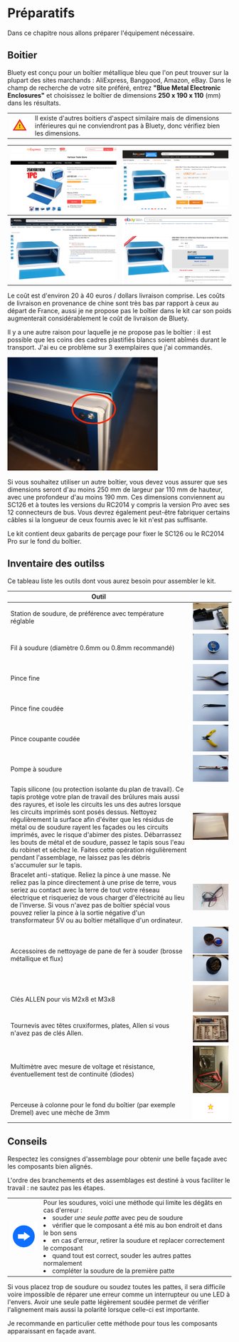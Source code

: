 # Préparatifs<A id="a15"></A>

Dans ce chapitre nous allons préparer l'équipement nécessaire.

## Boitier<A id="a16"></A>

Bluety est conçu pour un boîtier métallique bleu que l'on peut trouver sur la plupart des sites marchands :
AliExpress, Banggood, Amazon, eBay. Dans le champ de recherche de votre site préféré, entrez
**"Blue Metal Electronic Enclosures"** et choisissez le boîtier de dimensions **250 x 190 x 110** (mm)
dans les résultats. 

<TABLE><TR><TD><img src="Pictures/attention.png" width="100px" /></TD><TD>Il existe d'autres boitiers d'aspect similaire
mais de dimensions inférieures qui ne conviendront pas à Bluety, donc vérifiez bien les dimensions.</TD></TR></TABLE>

| <img src="Pictures/00-AE.png" alt="AliExpress" style="zoom:33%;" /> | <img src="Pictures/00-BG.png" alt="BangGood" style="zoom:33%;" /> |
| ------------------------------------------------------------------- | ----------------------------------------------------------------- |
| <img src="Pictures/00-AZ.png" alt="Amazon" style="zoom:33%;" />     | <img src="Pictures/00-EB.png" alt="eBay" style="zoom:33%;" />     |

Le coût est d'environ 20 à 40 euros / dollars livraison comprise. Les coûts de livraison en provenance de chine sont très bas par rapport
à ceux au départ de France, aussi je ne propose pas le boîtier dans le kit car son poids augmenterait considérablement le coût de livraison
de Bluety.

Il y a une autre raison pour laquelle je ne propose pas le boîtier : il est possible que les coins des cadres
plastifiés blancs soient abîmés durant le transport. J'ai eu ce problème sur 3 exemplaires que j'ai commandés.

<img src="Pictures/00-damagedcorner.jpg" style="zoom:33%;" />

Si vous souhaitez utiliser un autre boîtier, vous devez vous assurer que ses dimensions seront d'au moins 250 mm de largeur
par 110 mm de hauteur, avec une profondeur d'au moins 190 mm. Ces dimensions  conviennent au SC126 et à toutes les versions
du RC2014 y compris la version Pro avec ses 12 connecteurs de bus. Vous devrez également peut-être fabriquer certains câbles
si la longueur de ceux fournis avec le kit n'est pas suffisante.

Le kit contient deux gabarits de perçage pour fixer le SC126 ou le RC2014 Pro sur le fond du boîtier.

## Inventaire des outilss<A id="a17"></A>

Ce tableau liste les outils dont vous aurez besoin pour assembler le kit.

| Outil                                                        |                                                              |
| ------------------------------------------------------------ | -----------------------------------------------------------: |
| Station de soudure, de préférence avec température réglable  | <img src="Pictures/001-station.jpg" alt="Station de soudure" style="zoom: 33%;" /> |
| Fil à soudure (diamètre 0.6mm ou 0.8mm recommandé)           | <img src="Pictures/002-solderwire.jpg" alt="Fil soudure" style="zoom: 33%;" /> |
| Pince fine                                                   | <img src="Pictures/003-pliers.jpg" alt="Pince" style="zoom: 33%;" /> |
| Pince fine coudée                                            | <img src="Pictures/004-pliers.jpg" alt="Pince" style="zoom: 33%;" /> |
| Pince coupante coudée                                        | <img src="Pictures/005-pliers.jpg" alt="Pince coupante" style="zoom: 33%;" /> |
| Pompe à soudure                                              | <img src="Pictures/006-pump.jpg" alt="Pompe" style="zoom: 33%;" /> |
| Tapis silicone (ou protection isolante du plan de travail). Ce tapis protège votre plan de travail des brûlures mais aussi des rayures, et isole les circuits les uns des autres lorsque les circuits imprimés sont posés dessus. Nettoyez régulièrement la surface afin d'éviter que les résidus de métal ou de soudure rayent les façades ou les circuits imprimés, avec le risque d'abimer des pistes. Débarrassez les bouts de métal et de soudure, passez le tapis sous l'eau du robinet et séchez le. Faites cette opération régulièrement pendant l'assemblage, ne laissez pas les débris s'accumuler sur le tapis. |                          ![Tapis](Pictures/006A-silicon.jpg) |
| Bracelet anti-statique. Reliez la pince à une masse. Ne reliez pas la pince directement à une prise de terre, vous seriez au contact avec la terre de tout votre réseau électrique et risqueriez de vous charger d'électricité au lieu de l'inverse. Si vous n'avez pas de boîtier spécial vous pouvez relier la pince à la sortie négative d'un transformateur 5V ou au boîtier métallique d'un ordinateur. | <img src="Pictures/007-bracelet.jpg" alt="Bracelet" style="zoom: 33%;" /> |
| Accessoires de nettoyage de pane de fer à souder (brosse métallique et flux) | <img src="Pictures/008-tipscleaner.jpg" alt="Nettoyage" style="zoom: 25%;" /><img src="Pictures/009-tipscleaner.jpg" alt="Nettoyage" style="zoom:25%;" /> |
| Clés ALLEN pour vis M2x8 et M3x8                             | <img src="Pictures/010-allen.jpg" alt="Clés Allen" style="zoom: 33%;" /> |
| Tournevis avec têtes cruxiformes, plates, Allen si vous n'avez pas de clés Allen. | <img src="Pictures/011-screwdriver.jpg" alt="Tournevis" style="zoom: 33%;" /> |
| Multimètre avec mesure de voltage et résistance, éventuellement test de continuité (diodes) | <img src="Pictures/011A-multimeter.jpg" alt="Multimètre" style="zoom: 33%;" /> |
| Perceuse à colonne pour le fond du boîtier (par exemple Dremel) avec une mèche de 3mm |                               ![Perceuse](Pictures/TODO.png) |

## Conseils<A id="a18"></A>

Respectez les consignes d'assemblage pour obtenir une belle façade avec les composants bien alignés.

L'ordre des branchements et des assemblages est destiné à vous faciliter le travail : ne sautez pas les étapes.

<TABLE><TR><TD><img src="Pictures/thisway.png" width="75px" /></TD><TD>Pour les soudures, voici une méthode qui limite les dégâts en cas d'erreur :<BR>
<LI> souder <EM>une seule patte</EM> avec peu de soudure</LI>
<LI> vérifier que le composant a été mis au bon endroit et dans le bon sens</LI>
<LI> en cas d'erreur, retirer la soudure et replacer correctement le composant</LI>
<LI> quand tout est correct, souder les autres pattes normalement</LI>
<LI> compléter la soudure de la première patte</TD></TR></TABLE>

Si vous placez trop de soudure ou soudez toutes les pattes, il sera difficile voire impossible de réparer une erreur
comme un interrupteur ou une LED à l'envers. Avoir une seule patte légèrement soudée permet de vérifier l'alignement
mais aussi la polarité lorsque celle-ci est importante.

Je recommande en particulier cette méthode pour tous les composants apparaissant en façade avant.
